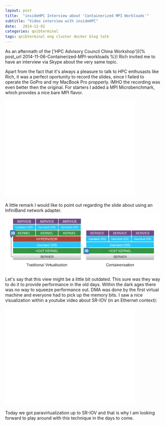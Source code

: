 ```yaml
---
layout: post
title:  "insideHPC Interview about 'Containerized MPI Workloads'"
subtitle: "Video interview with insideHPC"
date:   2014-12-02
categories: qnibterminal
tags: qnibterminal eng cluster docker blog talk
---
```


As an aftermath of the ['HPC Advisory Council China Workshop']({% post_url 2014-11-06-Containerized-MPI-workloads %})
Rich invited me to have an interview via Skype about the very same topic.

Apart from the fact that it's always a pleasure to talk to HPC enthusasts like Rich, it was a perfect oportunity to record the slides,
since I failed to operate the GoPro and my MacBook Pro propperly. IMHO the recording was even better then the original.
For starters I added a MPI Microbenchmark, which provides a nice bare MPI flavor.

<iframe width="420" height="315" src="//www.youtube.com/embed/f_663isRkXQ" frameborder="0" allowfullscreen></iframe>

A little remark I would like to point out regarding the slide about using an InfiniBand network adapter.
![](/pics/2014-12-02/tradi_docker_virt.png "Traditinal vs. Containerized Virtualization")

Let's say that this view might be a little bit outdated. This sure was they way to do it to provide performance in the old days.
Within the dark ages there was no way to squeeze performance out. DMA was done by the first virtual machine and everyone had to pick up the
memory bits. I saw a nice visualization within a youtube video about SR-IOV (in an Ethernet context):

<iframe width="420" height="315" src="//www.youtube.com/embed/hRHsk8Nycdg" frameborder="0" allowfullscreen></iframe>

Today we got paravirtualization up to SR-IOV and that is why I am looking forward to play around with this technique in the days to come.

